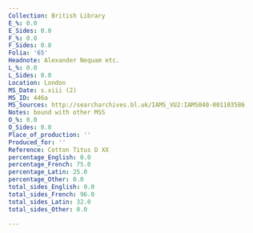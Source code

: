 ```yaml
---
Collection: British Library
E_%: 0.0
E_Sides: 0.0
F_%: 0.0
F_Sides: 0.0
Folia: '65'
Headnote: Alexander Nequam etc.
L_%: 0.0
L_Sides: 0.0
Location: London
MS_Date: s.xiii (2)
MS_ID: 446a
MS_Sources: http://searcharchives.bl.uk/IAMS_VU2:IAMS040-001103586
Notes: bound with other MSS
O_%: 0.0
O_Sides: 0.0
Place_of_production: ''
Produced_for: ''
Reference: Cotton Titus D XX
percentage_English: 0.0
percentage_French: 75.0
percentage_Latin: 25.0
percentage_Other: 0.0
total_sides_English: 0.0
total_sides_French: 96.0
total_sides_Latin: 32.0
total_sides_Other: 0.0

---
```

